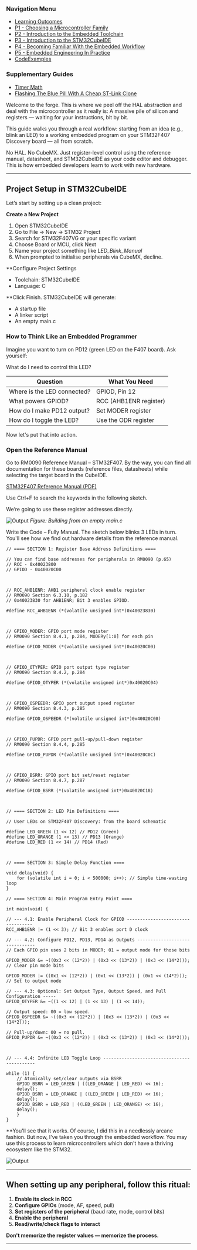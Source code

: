 <h3>Navigation Menu</h3>
<ul>
  <li><a href="Learning%20Outcomes.md">Learning Outcomes</a></li>
  <li><a href="P1%20-%20Choosing%20a%20Microcontroller%20Family.md">P1 - Choosing a Microcontroller Family</a></li>
  <li><a href="P2%20-%20Introduction%20to%20the%20Embedded%20Toolchain">P2 - Introduction to the Embedded Toolchain</a></li>
  <li><a href="P3%20-%20Introduction%20to%20the%20STM32CubeIDE">P3 - Introduction to the STM32CubeIDE</a></li>
  <li><a href="P4%20-%20Becoming%20Familiar%20With%20the%20Embedded%20Workflow">P4 - Becoming Familiar With the Embedded Workflow</a></li>
  <li><a href="P5%20-%20Embedded%20Engineering%20In%20Practice">P5 - Embedded Engineering In Practice</a></li>
  <li><a href="CodeExamples.md">CodeExamples</a></li>
</ul>
<h3>Supplementary Guides</h3>
<ul>
  <li><a href="Timer_PrescalerMath.md">Timer Math</a></li>
  <li><a href="Flashing%20The%20Blue%20Pill%20With%20A%20Cheap%20ST-Link%20Clone">Flashing The Blue Pill With A Cheap ST-Link Clone</a></li>
</ul>

Welcome to the forge.
This is where we peel off the HAL abstraction and deal with the microcontroller as it really is:
A massive pile of silicon and registers — waiting for your instructions, bit by bit.

This guide walks you through a real workflow: starting from an idea (e.g., blink an LED) to a working embedded program on your STM32F407 Discovery board — all from scratch.

No HAL. No CubeMX. Just register-level control using the reference manual, datasheet, and STM32CubeIDE as your code editor and debugger. This is how embedded developers learn to work with new hardware.

---

## Project Setup in STM32CubeIDE

Let’s start by setting up a clean project:

**Create a New Project**

1. Open STM32CubeIDE
2. Go to File → New → STM32 Project
3. Search for STM32F407VG or your specific variant
4. Choose Board or MCU, click Next
5. Name your project something like _LED_Blink_Manual_
6. When prompted to initialise peripherals via CubeMX, decline. 

**Configure Project Settings

- Toolchain: STM32CubeIDE
- Language: C

**Click Finish. STM32CubeIDE will generate:

- A startup file
- A linker script
- An empty main.c

### How to Think Like an Embedded Programmer

Imagine you want to turn on PD12 (green LED on the F407 board). Ask yourself:

What do I need to control this LED?

| Question                    | What You Need          |
| --------------------------- | ---------------------- |
| Where is the LED connected? | GPIOD, Pin 12          |
| What powers GPIOD?          | RCC (AHB1ENR register) |
| How do I make PD12 output?  | Set MODER register     |
| How do I toggle the LED?    | Use the ODR register   |

Now let's put that into action.

### Open the Reference Manual

Go to RM0090 Reference Manual – STM32F407. By the way, you can find all documentation for these boards (reference files, datasheets) while selecting the target board in the CubeIDE.

[STM32F407 Reference Manual (PDF)](https://www.st.com/resource/en/reference_manual/dm00031020-stm32f405-415-stm32f407-417-stm32f427-437-and-stm32f429-439-advanced-arm-based-32-bit-mcus-stmicroelectronics.pdf)

Use Ctrl+F to search the keywords in the following sketch.

We’re going to use these register addresses directly.

![Output](assets/P4/SS.png)
*Figure: Building from an empty main.c*

Write the Code – Fully Manual. The sketch below blinks 3 LEDs in turn. You'll see how we find out hardware details from the reference manual.

```
// ==== SECTION 1: Register Base Address Definitions ====

// You can find base addresses for peripherals in RM0090 (p.65)
// RCC - 0x40023800
// GPIOD - 0x40020C00

  

// RCC_AHB1ENR: AHB1 peripheral clock enable register
// RM0090 Section 6.3.10, p.182
// 0x40023830 for AHB1ENR; Bit 3 enables GPIOD.

#define RCC_AHB1ENR (*(volatile unsigned int*)0x40023830)

  

// GPIOD_MODER: GPIO port mode register
// RM0090 Section 8.4.1, p.284, MODERy[1:0] for each pin

#define GPIOD_MODER (*(volatile unsigned int*)0x40020C00)

  

// GPIOD_OTYPER: GPIO port output type register
// RM0090 Section 8.4.2, p.284

#define GPIOD_OTYPER (*(volatile unsigned int*)0x40020C04)

  

// GPIOD_OSPEEDR: GPIO port output speed register
// RM0090 Section 8.4.3, p.285

#define GPIOD_OSPEEDR (*(volatile unsigned int*)0x40020C08)

  

// GPIOD_PUPDR: GPIO port pull-up/pull-down register
// RM0090 Section 8.4.4, p.285

#define GPIOD_PUPDR (*(volatile unsigned int*)0x40020C0C)

  

// GPIOD_BSRR: GPIO port bit set/reset register
// RM0090 Section 8.4.7, p.287

#define GPIOD_BSRR (*(volatile unsigned int*)0x40020C18)

  

// ==== SECTION 2: LED Pin Definitions ====

// User LEDs on STM32F407 Discovery: from the board schematic

#define LED_GREEN (1 << 12) // PD12 (Green)
#define LED_ORANGE (1 << 13) // PD13 (Orange)
#define LED_RED (1 << 14) // PD14 (Red)

  

// ==== SECTION 3: Simple Delay Function ====

void delay(void) {
	for (volatile int i = 0; i < 500000; i++); // Simple time-wasting loop
}

// ==== SECTION 4: Main Program Entry Point ====

int main(void) {

// --- 4.1: Enable Peripheral Clock for GPIOD ----------------------------------
RCC_AHB1ENR |= (1 << 3); // Bit 3 enables port D clock

// --- 4.2: Configure PD12, PD13, PD14 as Outputs -------------------------------
// Each GPIO pin uses 2 bits in MODER; 01 = output mode for those bits

GPIOD_MODER &= ~((0x3 << (12*2)) | (0x3 << (13*2)) | (0x3 << (14*2))); // Clear pin mode bits

GPIOD_MODER |= ((0x1 << (12*2)) | (0x1 << (13*2)) | (0x1 << (14*2))); // Set to output mode

// --- 4.3: Optional: Set Output Type, Output Speed, and Pull Configuration -----
GPIOD_OTYPER &= ~((1 << 12) | (1 << 13) | (1 << 14));

// Output speed: 00 = low speed.
GPIOD_OSPEEDR &= ~((0x3 << (12*2)) | (0x3 << (13*2)) | (0x3 << (14*2)));
  
// Pull-up/down: 00 = no pull.
GPIOD_PUPDR &= ~((0x3 << (12*2)) | (0x3 << (13*2)) | (0x3 << (14*2)));

  

// --- 4.4: Infinite LED Toggle Loop --------------------------------------------

while (1) {
	// Atomically set/clear outputs via BSRR
	GPIOD_BSRR = LED_GREEN | ((LED_ORANGE | LED_RED) << 16);
	delay();
	GPIOD_BSRR = LED_ORANGE | ((LED_GREEN | LED_RED) << 16);
	delay();
	GPIOD_BSRR = LED_RED | ((LED_GREEN | LED_ORANGE) << 16);
	delay();
	}
}
```

**You'll see that it works. Of course, I did this in a needlessly arcane fashion. But now, I've taken you through the embedded workflow. You may use this process to learn microcontrollers which don't have a thriving ecosystem like the STM32.

![Output](assets/P4/Output2.gif)

---

## When setting up any peripheral, follow this ritual:

1. **Enable its clock in RCC**
2. **Configure GPIOs** (mode, AF, speed, pull)  
3. **Set registers of the peripheral** (baud rate, mode, control bits)  
4. **Enable the peripheral**  
5. **Read/write/check flags to interact**

**Don't memorize the register values — memorize the process.**

---